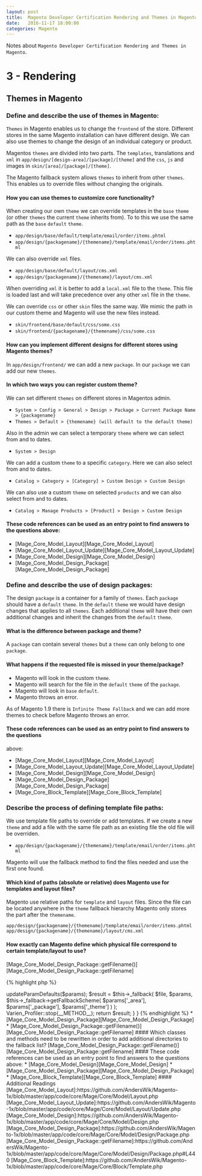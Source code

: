 ```yaml
---
layout: post
title:  Magento Developer Certification Rendering and Themes in Magento
date:   2016-11-17 18:00:00
categories: Magento
---
```


Notes about `Magento Developer Certification Rendering and Themes in Magento`.

3 - Rendering
====================

Themes in Magento
--------------------

### Define and describe the use of themes in Magento:

`Themes` in Magento enables us to change the `frontend` of the store. Different stores in the same Magento installation can have different design. We can also use themes to change the design of an individual category or product.

Magentos `themes` are divided into two parts. The `templates`, translations and `xml` in `app/design/[design-area]/[package]/[theme]` and the `css`, `js` and images in `skin/[area]/[package]/[theme]`.

The Magento fallback system allows `themes` to inherit from other `themes`. This enables us to override files without changing the originals.

#### How you can use themes to customize core functionality?

When creating our own `theme` we can override templates in the `base` `theme` (or other `themes` the current `theme` inherits from). To to this we use the same path as the `base` `default` `theme`.

* `app/design/base/default/template/email/order/items.phtml`
* `app/design/{packagename}/{themename}/template/email/order/items.phtml`

We can also override `xml` files.

* `app/design/base/default/layout/cms.xml`
* `app/design/{packagename}/{themename}/layout/cms.xml`

When overriding `xml` it is better to add a `local.xml` file to the `theme`. This file is loaded last and will take precedence over any other `xml` file in the `theme`.

We can override `css` or other `skin` files the same way. We mimic the path in our custom theme and Magento will use the new files instead.

* `skin/frontend/base/default/css/some.css`
* `skin/frontend/{packagename}/{themename}/css/some.css`

#### How can you implement different designs for different stores using Magento themes?

In `app/design/frontend/` we can add a new `package`.
In our `package` we can add our new `themes`.

#### In which two ways you can register custom theme?

We can set different `themes` on different stores in Magentos admin.

* `System > Config > General > Design > Package > Current Package Name > {packagename}`
* `Themes > Default > {themename} (will default to the default theme)`

Also in the admin we can select a temporary `theme` where we can select from and to dates.

* `System > Design`

We can add a custom `theme` to a specific `category`. Here we can also select from and to dates.

* `Catalog > Category > [Category] > Custom Design > Custom Design`

We can also use a custom `theme` on selected `products` and we can also select from and to dates.

* `Catalog > Manage Products > [Product] > Design > Custom Design`

#### These code references can be used as an entry point to find answers to the questions above:

* [Mage_Core_Model_Layout][Mage_Core_Model_Layout]
* [Mage_Core_Model_Layout_Update][Mage_Core_Model_Layout_Update]
* [Mage_Core_Model_Design][Mage_Core_Model_Design]
* [Mage_Core_Model_Design_Package][Mage_Core_Model_Design_Package]

### Define and describe the use of design packages:

The design `package` is a container for a family of `themes`. Each `package` should have a `default` `theme`. In the `default` `theme` we would have design changes that applies to all `themes`. Each additional `theme` will have their own additional changes and inherit the changes from the `default` `theme`.

#### What is the difference between package and theme?

A `package` can contain several `themes` but a `theme` can only belong to one `package`.

#### What happens if the requested file is missed in your theme/package?

* Magento will look in the custom `theme`.
* Magento will search for the file in the `default` `theme` of the `package`.
* Magento will look in `base` `default`.
* Magento throws an error.

As of Magento 1.9 there is `Infinite Theme Fallback` and we can add more themes to check before Magento throws an error.

#### These code references can be used as an entry point to find answers to the questions
above:

* [Mage_Core_Model_Layout][Mage_Core_Model_Layout]
* [Mage_Core_Model_Layout_Update][Mage_Core_Model_Layout_Update]
* [Mage_Core_Model_Design][Mage_Core_Model_Design]
* [Mage_Core_Model_Design_Package][Mage_Core_Model_Design_Package]
* [Mage_Core_Block_Template][Mage_Core_Block_Template]

### Describe the process of defining template file paths:

We use template file paths to override or add templates. If we create a new `theme` and add a file with the same file path as an existing file the old file will be overriden.

* `app/design/{packagename}/{themename}/template/email/order/items.phtml`

Magento will use the fallback method to find the files needed and use the first one found.

#### Which kind of paths (absolute or relative) does Magento use for templates and layout files?

Magento use relative paths for `template` and `layout` files. Since the file can be located anywhere in the `theme` fallback hierarchy Magento only stores the part after the `themename`.

`app/design/{packagename}/{themename}/template/email/order/items.phtml`
`app/design/{packagename}/{themename}/layout/cms.xml`

#### How exactly can Magento define which physical file correspond to certain template/layout to use?

[Mage_Core_Model_Design_Package::getFilename()][Mage_Core_Model_Design_Package::getFilename]

{% highlight php %}
<?php
class Mage_Core_Model_Design_Package
{
    const DEFAULT_AREA    = 'frontend';
    const DEFAULT_PACKAGE = 'default';
    const DEFAULT_THEME   = 'default';
    const BASE_PACKAGE    = 'base';

    public function getFilename($file, array $params)
    {
        Varien_Profiler::start(__METHOD__);
        $this->updateParamDefaults($params);
        $result = $this->_fallback(
            $file,
            $params,
            $this->_fallback->getFallbackScheme(
                $params['_area'],
                $params['_package'],
                $params['_theme']
            )
        );
        Varien_Profiler::stop(__METHOD__);
        return $result;
    }
}
{% endhighlight %}

* [Mage_Core_Model_Design_Package][Mage_Core_Model_Design_Package]
* [Mage_Core_Model_Design_Package::getFilename()][Mage_Core_Model_Design_Package::getFilename]

#### Which classes and methods need to be rewritten in order to add additional directories to the fallback list?

[Mage_Core_Model_Design_Package::getFilename()][Mage_Core_Model_Design_Package::getFilename]

#### These code references can be used as an entry point to find answers to the questions above:

* [Mage_Core_Model_Design][Mage_Core_Model_Design]
* [Mage_Core_Model_Design_Package][Mage_Core_Model_Design_Package]
* [Mage_Core_Block_Template][Mage_Core_Block_Template]

#### Additional Readings



[Mage_Core_Model_Layout]:https://github.com/AndersWik/Magento-1x/blob/master/app/code/core/Mage/Core/Model/Layout.php
[Mage_Core_Model_Layout_Update]:https://github.com/AndersWik/Magento-1x/blob/master/app/code/core/Mage/Core/Model/Layout/Update.php
[Mage_Core_Model_Design]:https://github.com/AndersWik/Magento-1x/blob/master/app/code/core/Mage/Core/Model/Design.php
[Mage_Core_Model_Design_Package]:https://github.com/AndersWik/Magento-1x/blob/master/app/code/core/Mage/Core/Model/Design/Package.php
[Mage_Core_Model_Design_Package::getFilename]:https://github.com/AndersWik/Magento-1x/blob/master/app/code/core/Mage/Core/Model/Design/Package.php#L440
[Mage_Core_Block_Template]:https://github.com/AndersWik/Magento-1x/blob/master/app/code/core/Mage/Core/Block/Template.php
